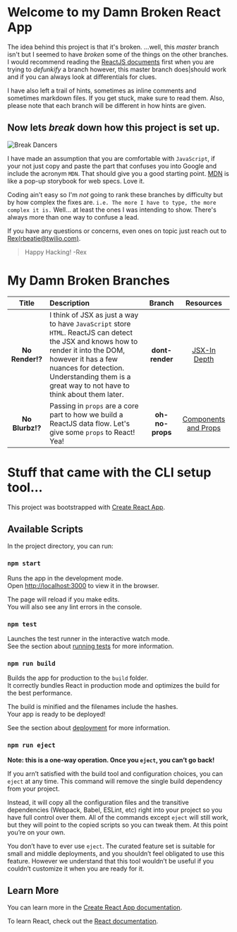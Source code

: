 # Welcome to my Damn Broken React App

The idea behind this project is that it's broken. ...well, this *master* branch isn't but I seemed to have *broken* some of the things on the other branches. I would recommend reading the [ReactJS documents](https://reactjs.org/docs/getting-started.html) first when you are trying to *defunkify* a branch however, this master branch does|should work and if you can always look at differentials for clues.

I have also left a trail of hints, sometimes as inline comments and sometimes markdown files. If you get stuck, make sure to read them. Also, please note that each branch will be different in how hints are given. 

## Now lets *break* down how this project is set up. 

![Break Dancers](./readme-images/break-dancers.gif)

I have made an assumption that you are comfortable with `JavaScript`, if your not just copy and paste the part that confuses you into Google and include the acronym `MDN`. That should give you a good starting point. [MDN](https://developer.mozilla.org/en-US/) is like a pop-up storybook for web specs. Love it.

Coding ain't easy so I'm *not* going to rank these branches by difficulty but by how complex the fixes are. `i.e. The more I have to type, the more complex it is.` Well... at least the ones I was intending to show. There's always more than one way to confuse a lead. 

If you have any questions or concerns, even ones on topic just reach out to [Rex(rbeatie@twilio.com)](rbeatie@twilio.com).

> Happy Hacking! -Rex

# My Damn Broken Branches
| Title | Description | Branch | Resources | 
|:---:|:---|:----:|:---:|
|**No Render!?**| I think of JSX as just a way to have `JavaScript` store `HTML`. ReactJS can detect the JSX and knows how to render it into the DOM, however it has a few nuances for detection. Understanding them is a great way to not have to think about them later. | **dont-render** | [JSX-In Depth](https://reactjs.org/docs/jsx-in-depth.html) | 
|**No Blurbz!?**| Passing in `props` are a core part to how we build a ReactJS data flow. Let's give some `props` to React! Yea!| **oh-no-props** | [Components and Props](https://reactjs.org/docs/components-and-props.html)|


# Stuff that came with the CLI setup tool...

This project was bootstrapped with [Create React App](https://github.com/facebook/create-react-app).

## Available Scripts

In the project directory, you can run:

### `npm start`

Runs the app in the development mode.<br>
Open [http://localhost:3000](http://localhost:3000) to view it in the browser.

The page will reload if you make edits.<br>
You will also see any lint errors in the console.

### `npm test`

Launches the test runner in the interactive watch mode.<br>
See the section about [running tests](https://facebook.github.io/create-react-app/docs/running-tests) for more information.

### `npm run build`

Builds the app for production to the `build` folder.<br>
It correctly bundles React in production mode and optimizes the build for the best performance.

The build is minified and the filenames include the hashes.<br>
Your app is ready to be deployed!

See the section about [deployment](https://facebook.github.io/create-react-app/docs/deployment) for more information.

### `npm run eject`

**Note: this is a one-way operation. Once you `eject`, you can’t go back!**

If you arn’t satisfied with the build tool and configuration choices, you can `eject` at any time. This command will remove the single build dependency from your project.

Instead, it will copy all the configuration files and the transitive dependencies (Webpack, Babel, ESLint, etc) right into your project so you have full control over them. All of the commands except `eject` will still work, but they will point to the copied scripts so you can tweak them. At this point you’re on your own.

You don’t have to ever use `eject`. The curated feature set is suitable for small and middle deployments, and you shouldn’t feel obligated to use this feature. However we understand that this tool wouldn’t be useful if you couldn’t customize it when you are ready for it.

## Learn More

You can learn more in the [Create React App documentation](https://facebook.github.io/create-react-app/docs/getting-started).

To learn React, check out the [React documentation](https://reactjs.org/).
